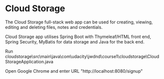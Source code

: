 # Cloud Storage
The Cloud Storage full-stack web app can be used for creating, viewing, editing and deleting files, notes and credentials.

Cloud Storage app utilises Spring Boot with Thymeleaf/HTML front end, Spring Security, MyBatis for data storage and Java for the back end.

Run cloudstorage\src\main\java\com\udacity\jwdnd\course1\cloudstorage\CloudStorageApplication.java

Open Google Chrome and enter URL "http://localhost:8080/signup"
